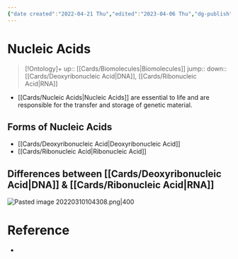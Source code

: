 ```yaml
---
{"date created":"2022-04-21 Thu","edited":"2023-04-06 Thu","dg-publish":true,"permalink":"/cards/nucleic-acids/","dgPassFrontmatter":true}
---
```


# Nucleic Acids

> [!Ontology]+
> up:: [[Cards/Biomolecules\|Biomolecules]]
> jump::
> down:: [[Cards/Deoxyribonucleic Acid\|DNA]], [[Cards/Ribonucleic Acid\|RNA]]

- [[Cards/Nucleic Acids\|Nucleic Acids]] are essential to life and are responsible for the transfer and storage of genetic material.

## Forms of Nucleic Acids

- [[Cards/Deoxyribonucleic Acid\|Deoxyribonucleic Acid]]
- [[Cards/Ribonucleic Acid\|Ribonucleic Acid]]

## Differences between [[Cards/Deoxyribonucleic Acid\|DNA]] & [[Cards/Ribonucleic Acid\|RNA]]

![Pasted image 20220310104308.png|400](/img/user/Extras/Images/Pasted%20image%2020220310104308.png)

# Reference

- 